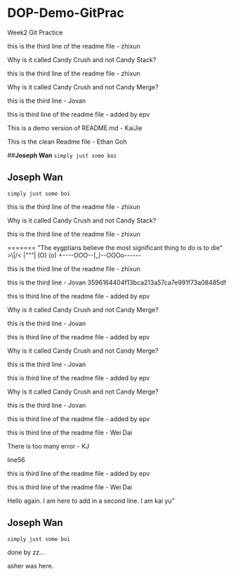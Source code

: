 # DOP-Demo-GitPrac

Week2 Git Practice

this is the third line of the readme file - zhixun

Why is it called Candy Crush and not Candy Stack?

this is the third line of the readme file - zhixun

Why is it called Candy Crush and not Candy Merge?

this is the third line - Jovan

this is third line of the readme file - added by epv

This is a demo version of README.md - KaiJie

This is the clean Readme file - Ethan Goh

##<strong>Joseph Wan</strong>
`simply just some boi`

## <strong>Joseph Wan</strong>

`simply just some boi`

this is the third line of the readme file - zhixun


Why is it called Candy Crush and not Candy Stack?

this is the third line of the readme file - zhixun

=======
"The eygptians believe the most significant thing to do is to die"
        >\\\|/<
        |_"""_|
        (O) (o)
+----OOO--(_)--OOOo------


this is the third line of the readme file - zhixun



this is the third line - Jovan
 3596164404f13bca213a57ca7e991f73a08485df

this is third line of the readme file - added by epv

Why is it called Candy Crush and not Candy Merge?

this is the third line - Jovan


this is third line of the readme file - added by epv


Why is it called Candy Crush and not Candy Merge?

this is the third line - Jovan


this is third line of the readme file - added by epv

Why is it called Candy Crush and not Candy Merge?

this is the third line - Jovan

this is third line of the readme file - added by epv

this is third line of the readme file - Wei Dai

There is too many error - KJ

line56 

this is third line of the readme file - added by epv

this is third line of the readme file - Wei Dai

Hello again. I am here to add in a second line. I am <insert your name
here> kai yu”

## <strong>Joseph Wan</strong>
```simply just some boi```

done by zz...

asher was here.